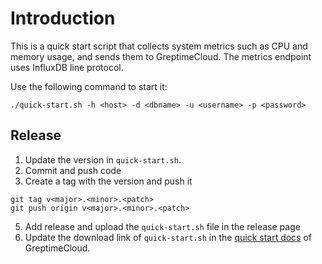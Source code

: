 # Introduction

This is a quick start script that collects system metrics such as CPU and memory usage, and sends them to GreptimeCloud. The metrics endpoint uses InfluxDB line protocol.

Use the following command to start it:

```shell
./quick-start.sh -h <host> -d <dbname> -u <username> -p <password>
```

## Release
1. Update the version in `quick-start.sh`.
2. Commit and push code
3. Create a tag with the version and push it

```shell
git tag v<major>.<minor>.<patch>
git push origin v<major>.<minor>.<patch>
```
5. Add release and upload the `quick-start.sh` file in the release page
6. Update the download link of `quick-start.sh` in the [quick start docs](https://docs.greptime.com/greptimecloud/overview) of GreptimeCloud.

